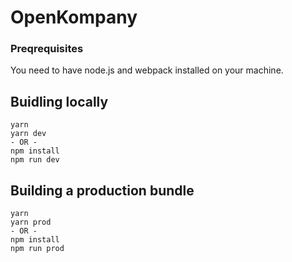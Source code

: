 # OpenKompany


### Preqrequisites
You need to have node.js and webpack installed on your machine.
 
 
## Buidling locally

```
yarn
yarn dev
- OR -
npm install 
npm run dev
```

## Building a production bundle

```
yarn
yarn prod
- OR -
npm install 
npm run prod

```